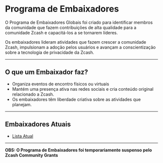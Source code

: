 # Programa de Embaixadores

O Programa de Embaixadores Globais foi criado para identificar membros da comunidade que fazem contribuições de alta qualidade para a comunidade Zcash e capacitá-los a se tornarem líderes.

Os embaixadores lideram atividades que fazem crescer a comunidade Zcash, impulsionam a adoção pelos usuários e avançam a conscientização sobre a tecnologia de privacidade da Zcash.

---

## O que um Embaixador faz?

- Organiza eventos de encontro físicos ou virtuais
- Mantém uma presença ativa nas redes sociais e cria conteúdo original relacionado a Zcash.
- Os embaixadores têm liberdade criativa sobre as atividades que planejam.

---

## Embaixadores Atuais

- [Lista Atual](https://forum.zcashcommunity.com/t/the-global-ambassador-program/41070/120)

---

**OBS: O Programa de Embaixadores foi temporariamente suspenso pelo Zcash Community Grants**
